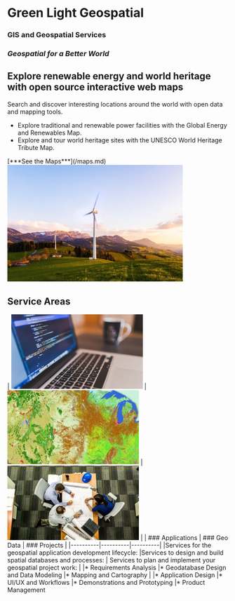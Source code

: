 # Green Light Geospatial
### GIS and Geospatial Services
### *Geospatial for a Better World*
  
## Explore renewable energy and world heritage with open source interactive web maps
<p class="">Search and discover interesting locations around the world with open data and mapping tools. </p>
<ul class="wp-block-list">
<li class="">Explore traditional and renewable power facilities with the Global Energy and Renewables Map. </li>
<li class="">Explore and tour world heritage sites with the UNESCO World Heritage Tribute Map.</li>
</ul>
[***See the Maps***](/maps.md)
<img src="media/wind-turbine-green_mountains.jpg" alt="Wind turbine" width="400">


## Service Areas

| <img src="media/Application-Design.jpg" alt="Application-Design" width="300">  | <img src="media/Landcover-600.jpg" alt="Geo Data" width="300"> | <img src="media/Project-Consulting.jpg" alt="Projects" width="300"> |
| ### Applications | ### Geo Data | ### Projects |
|----------|----------|----------|
|Services for the geospatial application development lifecycle:  |Services to design and build spatial databases and processes:  | Services to plan and implement your geospatial project work:  |
|* Requirements Analysis  |* Geodatabase Design and Data Modeling  |* Mapping and Cartography  |
|* Application Design
|* UI/UX and Workflows
|* Demonstrations and Prototyping
|* Product Management


